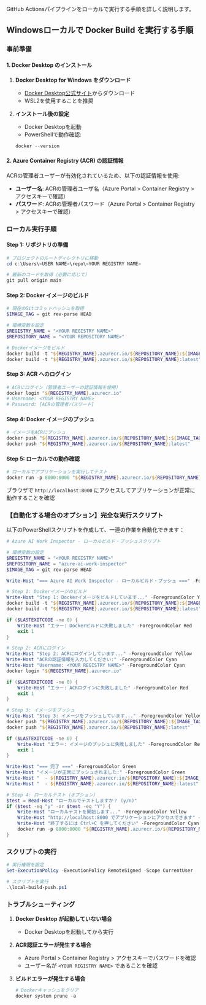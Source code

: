 GitHub Actionsパイプラインをローカルで実行する手順を詳しく説明します。

## Windowsローカルで Docker Build を実行する手順

### 事前準備

#### 1. Docker Desktop のインストール

1. **Docker Desktop for Windows をダウンロード**
   - [Docker Desktop公式サイト](https://www.docker.com/products/docker-desktop/)からダウンロード
   - WSL2を使用することを推奨

2. **インストール後の設定**
   - Docker Desktopを起動
   - PowerShellで動作確認:
   ```powershell
   docker --version
   ```

#### 2. Azure Container Registry (ACR) の認証情報

ACRの管理者ユーザーが有効化されているため、以下の認証情報を使用:
- **ユーザー名**: ACRの管理者ユーザ名（Azure Portal > Container Registry > アクセスキーで確認）
- **パスワード**: ACRの管理者パスワード（Azure Portal > Container Registry > アクセスキーで確認）

### ローカル実行手順

#### Step 1: リポジトリの準備

```powershell
# プロジェクトのルートディレクトリに移動
cd c:\Users\<USER NAME>\repo\<YOUR REGISTRY NAME>

# 最新のコードを取得（必要に応じて）
git pull origin main
```

#### Step 2: Docker イメージのビルド

```powershell
# 現在のGitコミットハッシュを取得
$IMAGE_TAG = git rev-parse HEAD

# 環境変数を設定
$REGISTRY_NAME = "<YOUR REGISTRY NAME>"
$REPOSITORY_NAME = "<YOUR REPOSITORY NAME>"

# Dockerイメージをビルド
docker build -t "${REGISTRY_NAME}.azurecr.io/${REPOSITORY_NAME}:${IMAGE_TAG}" .
docker build -t "${REGISTRY_NAME}.azurecr.io/${REPOSITORY_NAME}:latest" .
```

#### Step 3: ACR へのログイン

```powershell
# ACRにログイン（管理者ユーザーの認証情報を使用）
docker login "${REGISTRY_NAME}.azurecr.io"
# Username: <YOUR REGISTRY NAME>
# Password: [ACRの管理者パスワード]
```

#### Step 4: Docker イメージのプッシュ

```powershell
# イメージをACRにプッシュ
docker push "${REGISTRY_NAME}.azurecr.io/${REPOSITORY_NAME}:${IMAGE_TAG}"
docker push "${REGISTRY_NAME}.azurecr.io/${REPOSITORY_NAME}:latest"
```

#### Step 5: ローカルでの動作確認

```powershell
# ローカルでアプリケーションを実行してテスト
docker run -p 8000:8000 "${REGISTRY_NAME}.azurecr.io/${REPOSITORY_NAME}:latest"
```

ブラウザで `http://localhost:8000` にアクセスしてアプリケーションが正常に動作することを確認

### 【自動化する場合のオプション】完全な実行スクリプト

以下のPowerShellスクリプトを作成して、一連の作業を自動化できます：

````powershell
# Azure AI Work Inspector - ローカルビルド・プッシュスクリプト

# 環境変数の設定
$REGISTRY_NAME = "<YOUR REGISTRY NAME>"
$REPOSITORY_NAME = "azure-ai-work-inspector"
$IMAGE_TAG = git rev-parse HEAD

Write-Host "=== Azure AI Work Inspector - ローカルビルド・プッシュ ===" -ForegroundColor Green

# Step 1: Dockerイメージのビルド
Write-Host "Step 1: Dockerイメージをビルドしています..." -ForegroundColor Yellow
docker build -t "${REGISTRY_NAME}.azurecr.io/${REPOSITORY_NAME}:${IMAGE_TAG}" .
docker build -t "${REGISTRY_NAME}.azurecr.io/${REPOSITORY_NAME}:latest" .

if ($LASTEXITCODE -ne 0) {
    Write-Host "エラー: Dockerビルドに失敗しました" -ForegroundColor Red
    exit 1
}

# Step 2: ACRにログイン
Write-Host "Step 2: ACRにログインしています..." -ForegroundColor Yellow
Write-Host "ACRの認証情報を入力してください:" -ForegroundColor Cyan
Write-Host "Username: <YOUR REGISTRY NAME>" -ForegroundColor Cyan
docker login "${REGISTRY_NAME}.azurecr.io"

if ($LASTEXITCODE -ne 0) {
    Write-Host "エラー: ACRログインに失敗しました" -ForegroundColor Red
    exit 1
}

# Step 3: イメージをプッシュ
Write-Host "Step 3: イメージをプッシュしています..." -ForegroundColor Yellow
docker push "${REGISTRY_NAME}.azurecr.io/${REPOSITORY_NAME}:${IMAGE_TAG}"
docker push "${REGISTRY_NAME}.azurecr.io/${REPOSITORY_NAME}:latest"

if ($LASTEXITCODE -ne 0) {
    Write-Host "エラー: イメージのプッシュに失敗しました" -ForegroundColor Red
    exit 1
}

Write-Host "=== 完了 ===" -ForegroundColor Green
Write-Host "イメージが正常にプッシュされました:" -ForegroundColor Green
Write-Host "  - ${REGISTRY_NAME}.azurecr.io/${REPOSITORY_NAME}:${IMAGE_TAG}" -ForegroundColor Cyan
Write-Host "  - ${REGISTRY_NAME}.azurecr.io/${REPOSITORY_NAME}:latest" -ForegroundColor Cyan

# Step 4: ローカルテスト（オプション）
$test = Read-Host "ローカルでテストしますか？ (y/n)"
if ($test -eq "y" -or $test -eq "Y") {
    Write-Host "ローカルテストを開始します..." -ForegroundColor Yellow
    Write-Host "http://localhost:8000 でアプリケーションにアクセスできます" -ForegroundColor Cyan
    Write-Host "終了するには Ctrl+C を押してください" -ForegroundColor Cyan
    docker run -p 8000:8000 "${REGISTRY_NAME}.azurecr.io/${REPOSITORY_NAME}:latest"
}
````

### スクリプトの実行

```powershell
# 実行権限を設定
Set-ExecutionPolicy -ExecutionPolicy RemoteSigned -Scope CurrentUser

# スクリプトを実行
.\local-build-push.ps1
```

### トラブルシューティング

1. **Docker Desktop が起動していない場合**
   - Docker Desktopを起動してから実行

2. **ACR認証エラーが発生する場合**
   - Azure Portal > Container Registry > アクセスキーでパスワードを確認
   - ユーザー名が `<YOUR REGISTRY NAME>` であることを確認

3. **ビルドエラーが発生する場合**
   ```powershell
   # Dockerキャッシュをクリア
   docker system prune -a
   ```